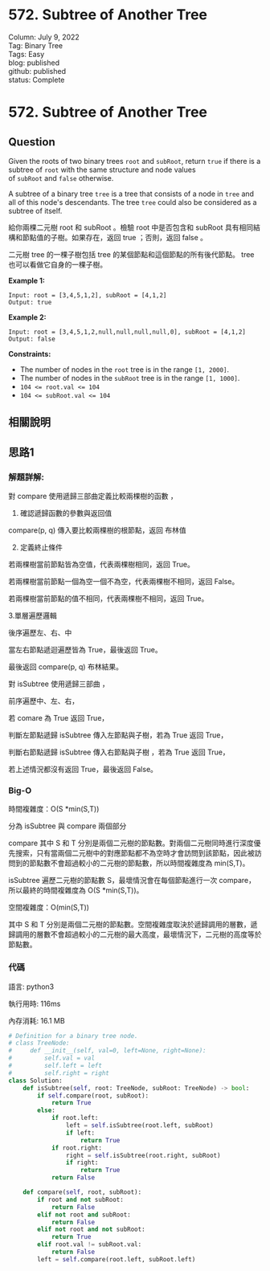 # 572. Subtree of Another Tree

Column: July 9, 2022  
Tag: Binary Tree  
Tags: Easy  
blog: published  
github: published  
status: Complete  

# **572. Subtree of Another Tree**

## Question

Given the roots of two binary trees `root` and `subRoot`, return `true` if there is a subtree of `root` with the same structure and node values of `subRoot` and `false` otherwise.

A subtree of a binary tree `tree` is a tree that consists of a node in `tree` and all of this node's descendants. The tree `tree` could also be considered as a subtree of itself.

給你兩棵二元樹 root 和 subRoot 。檢驗 root 中是否包含和 subRoot 具有相同結構和節點值的子樹。如果存在，返回 true ；否則，返回 false 。 

二元樹 tree 的一棵子樹包括 tree 的某個節點和這個節點的所有後代節點。 tree 也可以看做它自身的一棵子樹。

**Example 1:**

```
Input: root = [3,4,5,1,2], subRoot = [4,1,2]
Output: true
```

**Example 2:**

```
Input: root = [3,4,5,1,2,null,null,null,null,0], subRoot = [4,1,2]
Output: false
```

**Constraints:**

- The number of nodes in the `root` tree is in the range `[1, 2000]`.
- The number of nodes in the `subRoot` tree is in the range `[1, 1000]`.
- `104 <= root.val <= 104`
- `104 <= subRoot.val <= 104`

## 相關說明

## 思路1

### 解題詳解:

對 compare 使用遞歸三部曲定義比較兩棵樹的函數 ，

1. 確認遞歸函數的參數與返回值

compare(p, q) 傳入要比較兩棵樹的根節點，返回 布林值

2. 定義終止條件

若兩棵樹當前節點皆為空值，代表兩棵樹相同，返回 True。

若兩棵樹當前節點一個為空一個不為空，代表兩棵樹不相同，返回 False。

若兩棵樹當前節點的值不相同，代表兩棵樹不相同，返回 True。

3.單層遍歷邏輯

後序遍歷左、右、中

當左右節點遞迴遍歷皆為 True，最後返回 True。

最後返回 compare(p, q) 布林結果。

對 isSubtree 使用遞歸三部曲 ，

前序遍歷中、左、右，

若 comare 為 True 返回 True，

判斷左節點遞歸 isSubtree 傳入左節點與子樹，若為 True 返回 True，

判斷右節點遞歸 isSubtree 傳入右節點與子樹 ，若為 True 返回 True，

若上述情況都沒有返回 True，最後返回 False。

### Big-O

時間複雜度：O(S *min(S,T))

分為 isSubtree 與 compare 兩個部分

compare 其中 S 和 T 分別是兩個二元樹的節點數。對兩個二元樹同時進行深度優先搜索，只有當兩個二元樹中的對應節點都不為空時才會訪問到該節點，因此被訪問到的節點數不會超過較小的二元樹的節點數，所以時間複雜度為 min(S,T)。

isSubtree 遍歷二元樹的節點數 S，最壞情況會在每個節點進行一次 compare，所以最終的時間複雜度為 O(S *min(S,T))。

空間複雜度：O(min(S,T))

其中 S 和 T 分別是兩個二元樹的節點數。空間複雜度取決於遞歸調用的層數，遞歸調用的層數不會超過較小的二元樹的最大高度，最壞情況下，二元樹的高度等於節點數。

### 代碼

語言: python3

執行用時: 116ms 

內存消耗: 16.1 MB

```python
# Definition for a binary tree node.
# class TreeNode:
#     def __init__(self, val=0, left=None, right=None):
#         self.val = val
#         self.left = left
#         self.right = right
class Solution:
    def isSubtree(self, root: TreeNode, subRoot: TreeNode) -> bool:
        if self.compare(root, subRoot):
            return True
        else:
            if root.left:
                left = self.isSubtree(root.left, subRoot)
                if left:
                    return True
            if root.right:
                right = self.isSubtree(root.right, subRoot)
                if right:
                    return True
            return False

    def compare(self, root, subRoot):
        if root and not subRoot:
            return False
        elif not root and subRoot:
            return False
        elif not root and not subRoot:
            return True
        elif root.val != subRoot.val:
            return False
        left = self.compare(root.left, subRoot.left) 
```